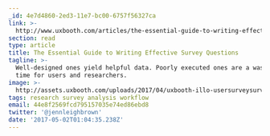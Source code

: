 ```yaml
---
_id: 4e7d4860-2ed3-11e7-bc00-6757f56327ca
link: >-
  http://www.uxbooth.com/articles/the-essential-guide-to-writing-effective-survey-questions/
section: read
type: article
title: The Essential Guide to Writing Effective Survey Questions
tagline: >-
  Well-designed ones yield helpful data. Poorly executed ones are a waste of
  time for users and researchers.
image: >-
  http://assets.uxbooth.com/uploads/2017/04/uxbooth-illo-usersurveysurvey1-1024x1024.png
tags: research survey analysis workflow
email: 44e8f2569fcd795157035e74ed86ebd8
twitter: '@jennleighbrown'
date: '2017-05-02T01:04:35.238Z'
---
```

